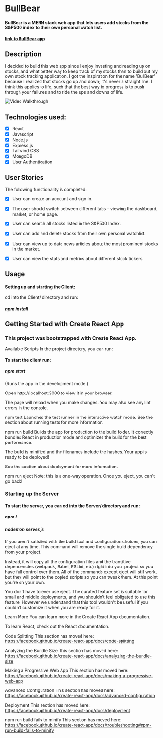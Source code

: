 # BullBear

#### BullBear is a MERN stack web app that lets users add stocks from the S&P500 index to their own personal watch list.

####  [link to BullBear app](https://bullbearmarket.net/)

## Description
I decided to build this web app since I enjoy investing and reading up on stocks, and what better way to keep track of my stocks than to build out my own stock tracking application. I got the inspiration for the name 'BullBear' because I realized that stocks go up and down; It's never a straight line. I think this applies to life, such that the best way to progress is to push through your failures and to ride the ups and downs of life.


<img src='https://media.giphy.com/media/0vN0CA9LjAIcD10ji7/giphy.gif' title='BullBear Video Walkthrough' width='' alt='Video Walkthrough' />

## Technologies used:
- [x] React
- [x] Javascript
- [x] Node.js
- [x] Express.js
- [x] Tailwind CSS
- [x] MongoDB
- [x] User Authentication 

## User Stories

The following functionality is completed:

- [x] User can create an account and sign in.
- [x] The user should switch between different tabs - viewing the dashboard, market, or home page.
- [x] User can search all stocks listed in the S&P500 Index.
- [x] User can add and delete stocks from their own personal watchlist.
- [x] User can view up to date news articles about the most prominent stocks in the market. 
- [x] User can view the stats and metrics about different stock tickers.


## Usage 

#### Setting up and starting the Client:
cd into the Client/ directory and run:

##### npm install 

## Getting Started with Create React App
### This project was bootstrapped with Create React App.

Available Scripts
In the project directory, you can run:

#### To start the client run: 

##### npm start


(Runs the app in the development mode.)


Open http://localhost:3000 to view it in your browser.

The page will reload when you make changes.
You may also see any lint errors in the console.

npm test
Launches the test runner in the interactive watch mode.
See the section about running tests for more information.

npm run build
Builds the app for production to the build folder.
It correctly bundles React in production mode and optimizes the build for the best performance.

The build is minified and the filenames include the hashes.
Your app is ready to be deployed!

See the section about deployment for more information.

npm run eject
Note: this is a one-way operation. Once you eject, you can't go back!

### Starting up the Server 

#### To start the server, you can cd into the Server/ directory and run:

##### npm i 

##### nodemon server.js


If you aren't satisfied with the build tool and configuration choices, you can eject at any time. This command will remove the single build dependency from your project.

Instead, it will copy all the configuration files and the transitive dependencies (webpack, Babel, ESLint, etc) right into your project so you have full control over them. All of the commands except eject will still work, but they will point to the copied scripts so you can tweak them. At this point you're on your own.

You don't have to ever use eject. The curated feature set is suitable for small and middle deployments, and you shouldn't feel obligated to use this feature. However we understand that this tool wouldn't be useful if you couldn't customize it when you are ready for it.

Learn More
You can learn more in the Create React App documentation.

To learn React, check out the React documentation.

Code Splitting
This section has moved here: https://facebook.github.io/create-react-app/docs/code-splitting

Analyzing the Bundle Size
This section has moved here: https://facebook.github.io/create-react-app/docs/analyzing-the-bundle-size

Making a Progressive Web App
This section has moved here: https://facebook.github.io/create-react-app/docs/making-a-progressive-web-app

Advanced Configuration
This section has moved here: https://facebook.github.io/create-react-app/docs/advanced-configuration

Deployment
This section has moved here: https://facebook.github.io/create-react-app/docs/deployment

npm run build fails to minify
This section has moved here: https://facebook.github.io/create-react-app/docs/troubleshooting#npm-run-build-fails-to-minify
